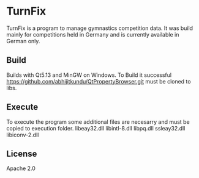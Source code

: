 # TurnFix

TurnFix is a program to manage gymnastics competition data. It was build mainly for competitions held in Germany and is currently available in German only.

## Build

Builds with Qt5.13 and MinGW on Windows. To Build it successful https://github.com/abhijitkundu/QtPropertyBrowser.git must be cloned to libs. 

## Execute 

To execute the program some additional files are necesarry and must be copied to execution folder. 
libeay32.dll
libintl-8.dll 
libpq.dll
ssleay32.dll
libiconv-2.dll 

## License

Apache 2.0
